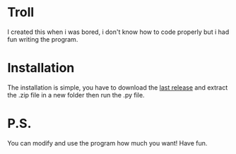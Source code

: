# Troll
I created this when i was bored, i don't know how to code properly but i had fun writing the program.

# Installation
The installation is simple, you have to download the [last release](https://github.com/ImAWildDogg/Troll/releases/) and extract the .zip file in a new folder then run the .py file.

# P.S.
You can modify and use the program how much you want! Have fun.
